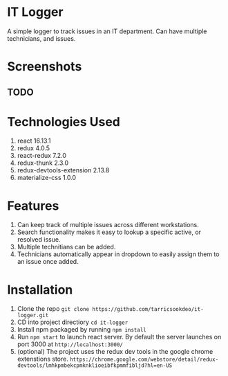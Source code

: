 # IT Logger

A simple logger to track issues in an IT department. Can have multiple technicians, and issues.

# Screenshots

## TODO

# Technologies Used

1. react 16.13.1
2. redux 4.0.5
3. react-redux 7.2.0
4. redux-thunk 2.3.0
5. redux-devtools-extension 2.13.8
6. materialize-css 1.0.0

# Features

1. Can keep track of multiple issues across different workstations.
2. Search functionality makes it easy to lookup a specific active, or resolved issue.
3. Multiple technitians can be added.
4. Technicians automatically appear in dropdown to easily assign them to an issue once added.

# Installation

1. Clone the repo `git clone https://github.com/tarricsookdeo/it-logger.git`
2. CD into project directiory `cd it-logger`
3. Install npm packaged by running `npm install`
4. Run `npm start` to launch react server. By default the server launches on port 3000 at `http://localhost:3000/`
5. (optional) The project uses the redux dev tools in the google chrome extenstions store. `https://chrome.google.com/webstore/detail/redux-devtools/lmhkpmbekcpmknklioeibfkpmmfibljd?hl=en-US`
